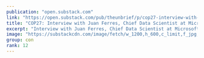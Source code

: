 ```yaml
---
publication: "open.substack.com"
link: "https://open.substack.com/pub/theunbrief/p/cop27-interview-with-juan-ferres"
title: "COP27: Interview with Juan Ferres, Chief Data Scientist at Microsoft | Interview with Sandro Giuliani, CEO of GESDA | WTO Launches World Trade Report"
excerpt: "Interview with Juan Ferres, Chief Data Scientist at Microsoft, and Director of the AI for Good Lab Maya Plentz We are seeing, at COP27, a great push from the private sector to be truly engaged and wor"
image: "https://substackcdn.com/image/fetch/w_1200,h_600,c_limit,f_jpg,q_auto:good,fl_progressive:steep/https%3A%2F%2Fbucketeer-e05bbc84-baa3-437e-9518-adb32be77984.s3.amazonaws.com%2Fpublic%2Fimages%2F6422f255-01fa-4154-8f40-51bba09a287c_610x610.jpeg"
group: con
rank: 12
---
```

